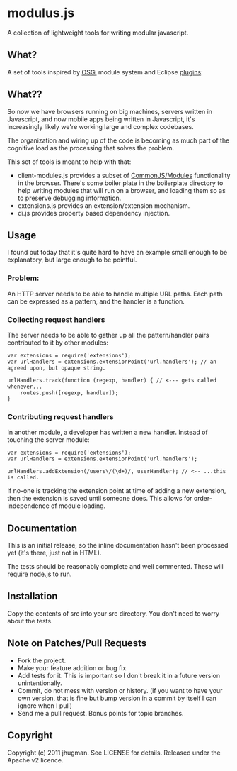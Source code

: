modulus.js
==========

A collection of lightweight tools for writing modular javascript.

What?
-----

A set of tools inspired by [OSGi][osgi-wp] module system and Eclipse [plugins][plugins-wp]:

[osgi-wp]: https://secure.wikimedia.org/wikipedia/en/wiki/OSGi
[plugins-wp]: https://secure.wikimedia.org/wikipedia/en/wiki/Plug-in_%28computing%29

What??
------

So now we have browsers running on big machines, servers written in Javascript, and now mobile apps being written in 
Javascript, it's increasingly likely we're working large and complex codebases.

The organization and wiring up of the code is becoming as much part of the cognitive load as the processing that solves the problem.

This set of tools is meant to help with that: 

* client-modules.js provides a subset of [CommonJS/Modules](http://wiki.commonjs.org/wiki/Modules/1.1) functionality in the browser. There's some boiler plate in the boilerplate directory to help writing modules that will run on a browser, and loading them so as to preserve debugging information.
* extensions.js provides an extension/extension mechanism.
* di.js provides property based dependency injection.



Usage
-----
I found out today that it's quite hard to have an example small enough to be explanatory, but large enough to be pointful.

### Problem:
An HTTP server needs to be able to handle multiple URL paths. Each path can be expressed as a pattern, and the handler is 
a function.

### Collecting request handlers
The server needs to be able to gather up all the pattern/handler pairs contributed to it by other modules:
    
    var extensions = require('extensions');
    var urlHandlers = extensions.extensionPoint('url.handlers'); // an agreed upon, but opaque string.

    urlHandlers.track(function (regexp, handler) { // <--- gets called whenever...
        routes.push([regexp, handler]);
    } 

### Contributing request handlers
In another module, a developer has written a new handler. Instead of touching the server module:

    var extensions = require('extensions');
    var urlHandlers = extensions.extensionPoint('url.handlers');
    
    urlHandlers.addExtension(/users\/(\d+)/, userHandler); // <-- ...this is called.

If no-one is tracking the extension point at time of adding a new extension, then the extension is saved until 
someone does. This allows for order-independence of module loading.

Documentation
-------------
This is an initial release, so the inline documentation hasn't been processed yet (it's there, just not in HTML). 

The tests should be reasonably complete and well commented. These will require node.js to run.

Installation
------------
Copy the contents of src into your src directory. You don't need to worry about the tests.

Note on Patches/Pull Requests
-----------------------------
 
* Fork the project.
* Make your feature addition or bug fix.
* Add tests for it. This is important so I don't break it in a
  future version unintentionally.
* Commit, do not mess with version or history.
  (if you want to have your own version, that is fine but bump version in a commit by itself I can ignore when I pull)
* Send me a pull request. Bonus points for topic branches.

Copyright
---------
Copyright (c) 2011 jhugman. See LICENSE for details. 
Released under the Apache v2 licence.

